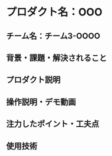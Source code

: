 # プロダクト名：OOO
<!-- プロダクト名に変更してください -->


<!-- イメージ画像を置いてください -->


## チーム名：チーム3-OOOO
<!-- チーム番号とチーム名を変更してください -->

## 背景・課題・解決されること
<!-- 考案するプロダクトがどういった(Why)背景から思いついたのか、どのよう(What)な課題があり、どのよう(How)に解決するのかを入力してください -->


## プロダクト説明 
<!-- 開発したプロダクトの説明を入力してください -->


## 操作説明・デモ動画
<!-- 開発したプロダクトの操作説明について入力してください。また、操作説明デモ動画があれば、埋め込みやリンクを記載してください -->



## 注力したポイント・工夫点
<!-- 開発したプロダクトの注力したポイント・工夫点を入力してください -->

## 使用技術
<!-- 開発したプロダクトの使用技術を入力してください -->

<!--
markdownの記法はこちらを参照してください！
https://docs.github.com/ja/get-started/writing-on-github/getting-started-with-writing-and-formatting-on-github/basic-writing-and-formatting-syntax
-->
